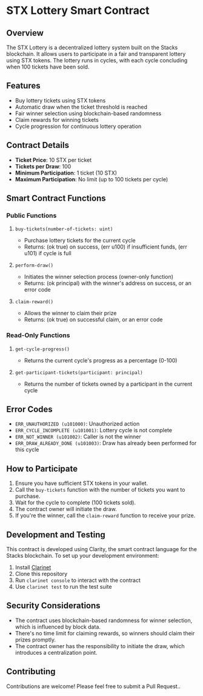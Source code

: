 # STX Lottery Smart Contract

## Overview

The STX Lottery is a decentralized lottery system built on the Stacks blockchain. It allows users to participate in a fair and transparent lottery using STX tokens. The lottery runs in cycles, with each cycle concluding when 100 tickets have been sold.

## Features

- Buy lottery tickets using STX tokens
- Automatic draw when the ticket threshold is reached
- Fair winner selection using blockchain-based randomness
- Claim rewards for winning tickets
- Cycle progression for continuous lottery operation

## Contract Details

- **Ticket Price**: 10 STX per ticket
- **Tickets per Draw**: 100
- **Minimum Participation**: 1 ticket (10 STX)
- **Maximum Participation**: No limit (up to 100 tickets per cycle)

## Smart Contract Functions

### Public Functions

1. `buy-tickets(number-of-tickets: uint)`
   - Purchase lottery tickets for the current cycle
   - Returns: (ok true) on success, (err u100) if insufficient funds, (err u101) if cycle is full

2. `perform-draw()`
   - Initiates the winner selection process (owner-only function)
   - Returns: (ok principal) with the winner's address on success, or an error code

3. `claim-reward()`
   - Allows the winner to claim their prize
   - Returns: (ok true) on successful claim, or an error code

### Read-Only Functions

1. `get-cycle-progress()`
   - Returns the current cycle's progress as a percentage (0-100)

2. `get-participant-tickets(participant: principal)`
   - Returns the number of tickets owned by a participant in the current cycle

## Error Codes

- `ERR_UNAUTHORIZED (u101000)`: Unauthorized action
- `ERR_CYCLE_INCOMPLETE (u101001)`: Lottery cycle is not complete
- `ERR_NOT_WINNER (u101002)`: Caller is not the winner
- `ERR_DRAW_ALREADY_DONE (u101003)`: Draw has already been performed for this cycle

## How to Participate

1. Ensure you have sufficient STX tokens in your wallet.
2. Call the `buy-tickets` function with the number of tickets you want to purchase.
3. Wait for the cycle to complete (100 tickets sold).
4. The contract owner will initiate the draw.
5. If you're the winner, call the `claim-reward` function to receive your prize.

## Development and Testing

This contract is developed using Clarity, the smart contract language for the Stacks blockchain. To set up your development environment:

1. Install [Clarinet](https://github.com/hirosystems/clarinet)
2. Clone this repository
3. Run `clarinet console` to interact with the contract
4. Use `clarinet test` to run the test suite

## Security Considerations

- The contract uses blockchain-based randomness for winner selection, which is influenced by block data.
- There's no time limit for claiming rewards, so winners should claim their prizes promptly.
- The contract owner has the responsibility to initiate the draw, which introduces a centralization point.


## Contributing

Contributions are welcome! Please feel free to submit a Pull Request..
